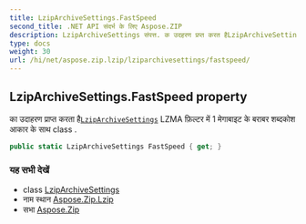 ```yaml
---
title: LzipArchiveSettings.FastSpeed
second_title: .NET API संदर्भ के लिए Aspose.ZIP
description: LzipArchiveSettings संपत्त. क उदहरण प्रप्त करत हैLzipArchiveSettings LZMA फ़ल्टर में 1 मेगबइट के बरबर शब्दकश आकर के सथ class .
type: docs
weight: 30
url: /hi/net/aspose.zip.lzip/lziparchivesettings/fastspeed/
---
```

## LzipArchiveSettings.FastSpeed property

का उदाहरण प्राप्त करता है[`LzipArchiveSettings`](../) LZMA फ़िल्टर में 1 मेगाबाइट के बराबर शब्दकोश आकार के साथ class .

```csharp
public static LzipArchiveSettings FastSpeed { get; }
```

### यह सभी देखें

* class [LzipArchiveSettings](../)
* नाम स्थान [Aspose.Zip.Lzip](../../lziparchivesettings/)
* सभा [Aspose.Zip](../../../)


